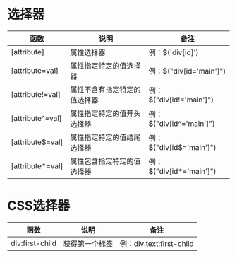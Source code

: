 # 选择器
|函数|说明|备注|
|----|----|----|
|[attribute]|属性选择器|例：$('div[id]')|
|[attribute=val]|属性指定特定的值选择器|例：$("div[id='main']")|
|[attribute!=val]|属性不含有指定特定的值选择器|例：$("div[id!='main']")|
|[attribute^=val]|属性指定特定的值开头选择器|例：$("div[id^='main']")|
|[attribute$=val]|属性指定特定的值结尾选择器|例：$("div[id$='main']")|
|[attribute*=val]|属性包含指定特定的值选择器|例：$("div[id*='main']")|

# CSS选择器
|函数|说明|备注|
|----|----|----|
|div:first-child|获得第一个标签|例：div.text:first-child|

